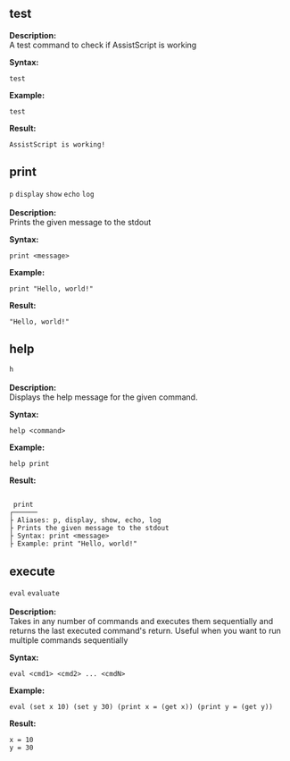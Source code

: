 ## test
**Description:** <br/>A test command to check if AssistScript is working<br/>

**Syntax:**<br/>

`test`<br/>


**Example:**<br/>

```asrc
test
```

**Result:**<br/>

```asrc
AssistScript is working!
```

## print
`p` `display` `show` `echo` `log`<br/><br/>
**Description:** <br/>Prints the given message to the stdout<br/>

**Syntax:**<br/>

`print <message>`<br/>


**Example:**<br/>

```asrc
print "Hello, world!"
```

**Result:**<br/>

```asrc
"Hello, world!"
```

## help
`h`<br/><br/>
**Description:** <br/>Displays the help message for the given command.<br/>

**Syntax:**<br/>

`help <command>`<br/>


**Example:**<br/>

```asrc
help print
```

**Result:**<br/>

```asrc

 print 
┌──────
├ Aliases: p, display, show, echo, log
├ Prints the given message to the stdout
├ Syntax: print <message>
├ Example: print "Hello, world!"

```

## execute
`eval` `evaluate`<br/><br/>
**Description:** <br/>Takes in any number of commands and executes them sequentially and returns the last executed command's return. Useful when you want to run multiple commands sequentially<br/>

**Syntax:**<br/>

`eval <cmd1> <cmd2> ... <cmdN>`<br/>


**Example:**<br/>

```asrc
eval (set x 10) (set y 30) (print x = (get x)) (print y = (get y))
```

**Result:**<br/>

```asrc
x = 10
y = 30
```

